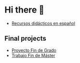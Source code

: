 # Hi there 👋


- [Recursos didácticos en español](https://github.com/Ibaii99/Recursos-Didacticos)

## Final projects

- [Proyecto Fin de Grado](https://github.com/Ibaii99/PFG_MEMORIA)
- [Trabajo Fin de Máster](https://oa.upm.es/72004/1/TFM_IBAI_GUILLEN_PACHO.pdf)



<!--
- [Spanish didactic resources](https://github.com/Ibaii99/Recursos-Didacticos)
- [X](https://github.com/Ibaii99/PFG_MEMORIA)
- [Master's Final Project](https://oa.upm.es/72004/1/TFM_IBAI_GUILLEN_PACHO.pdf)


**Ibaii99/Ibaii99** is a ✨ _special_ ✨ repository because its `README.md` (this file) appears on your GitHub profile.

Here are some ideas to get you started:

- 🔭 I’m currently working on ...
- 🌱 I’m currently learning ...
- 👯 I’m looking to collaborate on ...
- 🤔 I’m looking for help with ...
- 💬 Ask me about ...
- 📫 How to reach me: ...
- 😄 Pronouns: ...
- ⚡ Fun fact: ...
-->
